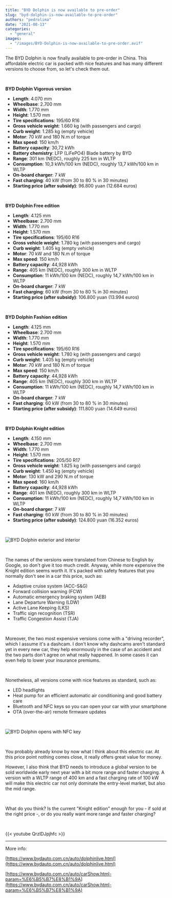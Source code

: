 ```yaml
---
title: "BYD Dolphin is now available to pre-order"
slug: "byd-dolphin-is-now-available-to-pre-order"
authors: "pedrolima"
date: "2021-08-13"
categories: 
  - "general"
images: 
  - "/images/BYD-Dolphin-is-now-available-to-pre-order.avif"
---
```


The BYD Dolphin is now finally available to pre-order in China. This affordable electric car is packed with nice features and has many different versions to choose from, so let's check them out.

 

**BYD Dolphin Vigorous version**

- **Length**: 4.070 mm
- **Wheelbase**: 2.700 mm
- **Width**: 1.770 mm
- **Height**: 1.570 mm
- **Tire specifications**: 195/60 R16
- **Gross vehicle weight**: 1.660 kg (with passengers and cargo)
- **Curb weight**: 1.285 kg (empty vehicle)
- **Motor**: 70 kW and 180 N.m of torque
- **Max speed**: 150 km/h
- **Battery capacity**: 30,72 kWh
- **Battery chemistry**: LFP (LiFePO4) Blade battery by BYD
- **Range**: 301 km (NEDC), roughly 225 km in WLTP
- **Consumption**: 10,3 kWh/100 km (NEDC), roughly 13,7 kWh/100 km in WLTP
- **On-board charger**: 7 kW
- **Fast charging**: 40 kW (from 30 to 80 % in 30 minutes)
- **Starting price (after subsidy)**: 96.800 yuan (12.684 euros)

 

**BYD Dolphin Free edition**

- **Length**: 4.125 mm
- **Wheelbase**: 2.700 mm
- **Width**: 1.770 mm
- **Height**: 1.570 mm
- **Tire specifications**: 195/60 R16
- **Gross vehicle weight**: 1.780 kg (with passengers and cargo)
- **Curb weight**: 1.405 kg (empty vehicle)
- **Motor**: 70 kW and 180 N.m of torque
- **Max speed**: 150 km/h
- **Battery capacity**: 44,928 kWh
- **Range**: 405 km (NEDC), roughly 300 km in WLTP
- **Consumption**: 11 kWh/100 km (NEDC), roughly 14,7 kWh/100 km in WLTP
- **On-board charger**: 7 kW
- **Fast charging**: 60 kW (from 30 to 80 % in 30 minutes)
- **Starting price (after subsidy)**: 106.800 yuan (13.994 euros)

 

**BYD Dolphin Fashion edition**

- **Length**: 4.125 mm
- **Wheelbase**: 2.700 mm
- **Width**: 1.770 mm
- **Height**: 1.570 mm
- **Tire specifications**: 195/60 R16
- **Gross vehicle weight**: 1.780 kg (with passengers and cargo)
- **Curb weight**: 1.405 kg (empty vehicle)
- **Motor**: 70 kW and 180 N.m of torque
- **Max speed**: 150 km/h
- **Battery capacity**: 44,928 kWh
- **Range**: 405 km (NEDC), roughly 300 km in WLTP
- **Consumption**: 11 kWh/100 km (NEDC), roughly 14,7 kWh/100 km in WLTP
- **On-board charger**: 7 kW
- **Fast charging**: 60 kW (from 30 to 80 % in 30 minutes)
- **Starting price (after subsidy)**: 111.800 yuan (14.649 euros)

 

**BYD Dolphin Knight edition**

- **Length**: 4.150 mm
- **Wheelbase**: 2.700 mm
- **Width**: 1.770 mm
- **Height**: 1.570 mm
- **Tire specifications**: 205/50 R17
- **Gross vehicle weight**: 1.825 kg (with passengers and cargo)
- **Curb weight**: 1.450 kg (empty vehicle)
- **Motor**: 130 kW and 290 N.m of torque
- **Max speed**: 160 km/h
- **Battery capacity**: 44,928 kWh
- **Range**: 401 km (NEDC), roughly 300 km in WLTP
- **Consumption**: 11 kWh/100 km (NEDC), roughly 14,7 kWh/100 km in WLTP
- **On-board charger**: 7 kW
- **Fast charging**: 60 kW (from 30 to 80 % in 30 minutes)
- **Starting price (after subsidy)**: 124.800 yuan (16.352 euros)

 

![BYD Dolphin exterior and interior](images/BYD-Dolphin-exterior-and-interior.avif)

 

The names of the versions were translated from Chinese to English by Google, so don't give it too much credit. Anyway, while more expensive the Knight edition seems worth it. It's packed with safety features that you normally don't see in a car this price, such as:

- Adaptive cruise system (ACC-S&G)
- Forward collision warning (FCW)
- Automatic emergency braking system (AEB)
- Lane Departure Warning (LDW)
- Active Lane Keeping (LKS)
- Traffic sign recognition (TSR)
- Traffic Congestion Assist (TJA)

 

Moreover, the two most expensive versions come with a "driving recorder", which I assume it's a dashcam. I don't know why dashcams aren't standard yet in every new car, they help enormously in the case of an accident and the two parts don't agree on what really happened. In some cases it can even help to lower your insurance premiums.

 

Nonetheless, all versions come with nice features as standard, such as:

- LED headlights
- Heat pump for an efficient automatic air conditioning and good battery care
- Bluetooth and NFC keys so you can open your car with your smartphone
- OTA (over-the-air) remote firmware updates

 

![BYD Dolphin opens with NFC key](images/BYD-Dolphin-opens-with-NFC-key.avif)

 

You probably already know by now what I think about this electric car. At this price point nothing comes close, it really offers great value for money.

However, I also think that BYD needs to introduce a global version to be sold worldwide early next year with a bit more range and faster charging. A version with a WLTP range of 400 km and a fast charging rate of 100 kW will make this electric car not only dominate the entry-level market, but also the mid range.

 

What do you think? Is the current "Knight edition" enough for you - if sold at the right price -, or do you really want more range and faster charging?

 

{{< youtube QrzlDJpjhfc >}}

---

More info:

[https://www.bydauto.com.cn/auto/dolphinlive.html](https://www.bydauto.com.cn/auto/dolphinlive.html)

[https://www.bydauto.com.cn/auto/carShow.html-param=%E6%B5%B7%E8%B1%9A](https://www.bydauto.com.cn/auto/carShow.html-param=%E6%B5%B7%E8%B1%9A)
